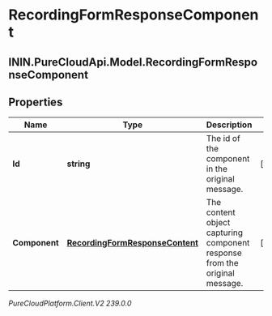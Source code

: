 # RecordingFormResponseComponent

## ININ.PureCloudApi.Model.RecordingFormResponseComponent

## Properties

|Name | Type | Description | Notes|
|------------ | ------------- | ------------- | -------------|
| **Id** | **string** | The id of the component in the original message. | [optional] |
| **Component** | [**RecordingFormResponseContent**](RecordingFormResponseContent) | The content object capturing component response from the original message. | [optional] |



_PureCloudPlatform.Client.V2 239.0.0_
